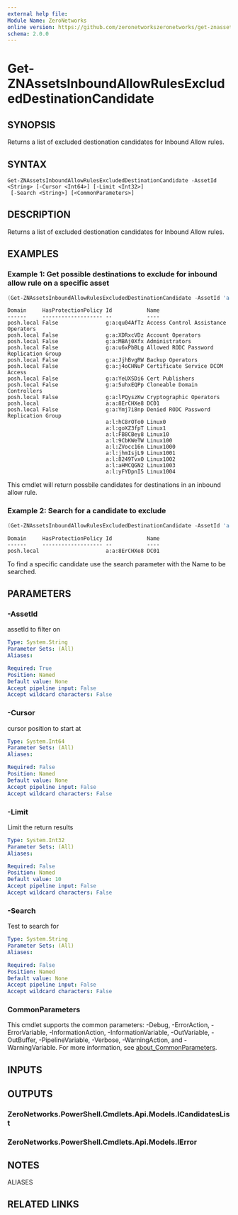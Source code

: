 ```yaml
---
external help file:
Module Name: ZeroNetworks
online version: https://github.com/zeronetworkszeronetworks/get-znassetsinboundallowrulesexcludeddestinationcandidate
schema: 2.0.0
---
```


# Get-ZNAssetsInboundAllowRulesExcludedDestinationCandidate

## SYNOPSIS
Returns a list of excluded destionation candidates for Inbound Allow rules.

## SYNTAX

```
Get-ZNAssetsInboundAllowRulesExcludedDestinationCandidate -AssetId <String> [-Cursor <Int64>] [-Limit <Int32>]
 [-Search <String>] [<CommonParameters>]
```

## DESCRIPTION
Returns a list of excluded destionation candidates for Inbound Allow rules.

## EXAMPLES

### Example 1: Get possible destinations to exclude for inbound allow rule on a specific asset
```powershell
(Get-ZNAssetsInboundAllowRulesExcludedDestinationCandidate -AssetId 'a:a:OtfLGUBq').Items
```

```output
Domain     HasProtectionPolicy Id           Name
------     ------------------- --           ----
posh.local False               g:a:qu04AfTz Access Control Assistance Operators
posh.local False               g:a:XDRxcVDz Account Operators
posh.local False               g:a:MBAj0Xfx Administrators
posh.local False               g:a:u6xPbBLg Allowed RODC Password Replication Group
posh.local False               g:a:JjhBvgRW Backup Operators
posh.local False               g:a:j4oCHNuP Certificate Service DCOM Access
posh.local False               g:a:YeUXSDi6 Cert Publishers
posh.local False               g:a:5uhxEQPp Cloneable Domain Controllers
posh.local False               g:a:lPQyszKw Cryptographic Operators
posh.local                     a:a:8ErCHXe8 DC01
posh.local False               g:a:Ymj7i8np Denied RODC Password Replication Group
                               a:l:hC8rOTo0 Linux0
                               a:l:goXZ3fpT Linux1
                               a:l:FB8CBey8 Linux10
                               a:l:9CbKWeTW Linux100
                               a:l:ZVocc16n Linux1000
                               a:l:jhmIsjL9 Linux1001
                               a:l:8249TvxO Linux1002
                               a:l:aHMCQGN2 Linux1003
                               a:l:yFYDpnI5 Linux1004
```

This cmdlet will return possbile candidates for destinations in an inbound allow rule.

### Example 2: Search for a candidate to exclude
```powershell
(Get-ZNAssetsInboundAllowRulesExcludedDestinationCandidate -AssetId 'a:a:OtfLGUBq' -search DC01).Items
```

```output
Domain     HasProtectionPolicy Id           Name
------     ------------------- --           ----
posh.local                     a:a:8ErCHXe8 DC01
```

To find a specific candidate use the search parameter with the Name to be searched.

## PARAMETERS

### -AssetId
assetId to filter on

```yaml
Type: System.String
Parameter Sets: (All)
Aliases:

Required: True
Position: Named
Default value: None
Accept pipeline input: False
Accept wildcard characters: False
```

### -Cursor
cursor position to start at

```yaml
Type: System.Int64
Parameter Sets: (All)
Aliases:

Required: False
Position: Named
Default value: None
Accept pipeline input: False
Accept wildcard characters: False
```

### -Limit
Limit the return results

```yaml
Type: System.Int32
Parameter Sets: (All)
Aliases:

Required: False
Position: Named
Default value: 10
Accept pipeline input: False
Accept wildcard characters: False
```

### -Search
Test to search for

```yaml
Type: System.String
Parameter Sets: (All)
Aliases:

Required: False
Position: Named
Default value: None
Accept pipeline input: False
Accept wildcard characters: False
```

### CommonParameters
This cmdlet supports the common parameters: -Debug, -ErrorAction, -ErrorVariable, -InformationAction, -InformationVariable, -OutVariable, -OutBuffer, -PipelineVariable, -Verbose, -WarningAction, and -WarningVariable. For more information, see [about_CommonParameters](http://go.microsoft.com/fwlink/?LinkID=113216).

## INPUTS

## OUTPUTS

### ZeroNetworks.PowerShell.Cmdlets.Api.Models.ICandidatesList

### ZeroNetworks.PowerShell.Cmdlets.Api.Models.IError

## NOTES

ALIASES

## RELATED LINKS

